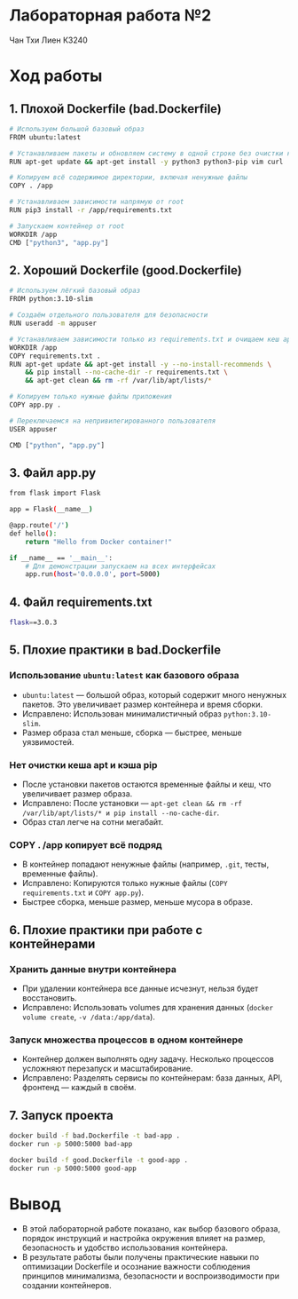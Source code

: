 # Лабораторная работа №2
Чан Тхи Лиен К3240
# Ход работы
## 1. Плохой Dockerfile (bad.Dockerfile)
```bash
# Используем большой базовый образ
FROM ubuntu:latest

# Устанавливаем пакеты и обновляем систему в одной строке без очистки кеша
RUN apt-get update && apt-get install -y python3 python3-pip vim curl

# Копируем всё содержимое директории, включая ненужные файлы
COPY . /app

# Устанавливаем зависимости напрямую от root
RUN pip3 install -r /app/requirements.txt

# Запускаем контейнер от root
WORKDIR /app
CMD ["python3", "app.py"]
```
## 2. Хороший Dockerfile (good.Dockerfile)
```bash
# Используем лёгкий базовый образ
FROM python:3.10-slim

# Создаём отдельного пользователя для безопасности
RUN useradd -m appuser

# Устанавливаем зависимости только из requirements.txt и очищаем кеш apt
WORKDIR /app
COPY requirements.txt .
RUN apt-get update && apt-get install -y --no-install-recommends \
    && pip install --no-cache-dir -r requirements.txt \
    && apt-get clean && rm -rf /var/lib/apt/lists/*

# Копируем только нужные файлы приложения
COPY app.py .

# Переключаемся на непривилегированного пользователя
USER appuser

CMD ["python", "app.py"]
```
## 3. Файл app.py
```bash
from flask import Flask

app = Flask(__name__)

@app.route('/')
def hello():
    return "Hello from Docker container!"

if __name__ == '__main__':
    # Для демонстрации запускаем на всех интерфейсах
    app.run(host='0.0.0.0', port=5000)
```
## 4. Файл requirements.txt
```bash
flask==3.0.3
```
## 5. Плохие практики в bad.Dockerfile
### Использование `ubuntu:latest` как базового образа
- `ubuntu:latest` — большой образ, который содержит много ненужных пакетов. Это увеличивает размер контейнера и время сборки.
- Исправлено: Использован минималистичный образ `python:3.10-slim`.
- Размер образа стал меньше, сборка — быстрее, меньше уязвимостей.
### Нет очистки кеша apt и кэша pip
- После установки пакетов остаются временные файлы и кеш, что увеличивает размер образа.
- Исправлено: После установки — `apt-get clean && rm -rf /var/lib/apt/lists/* и pip install --no-cache-dir`.
- Образ стал легче на сотни мегабайт.
### COPY . /app копирует всё подряд
- В контейнер попадают ненужные файлы (например, `.git`, тесты, временные файлы).
- Исправлено: Копируются только нужные файлы (`COPY requirements.txt` и `COPY app.py`).
- Быстрее сборка, меньше размер, меньше мусора в образе.
## 6. Плохие практики при работе с контейнерами
### Хранить данные внутри контейнера
- При удалении контейнера все данные исчезнут, нельзя будет восстановить.
- Исправлено: Использовать volumes для хранения данных (`docker volume create`, `-v /data:/app/data`).
### Запуск множества процессов в одном контейнере
- Контейнер должен выполнять одну задачу. Несколько процессов усложняют перезапуск и масштабирование.
- Исправлено: Разделять сервисы по контейнерам: база данных, API, фронтенд — каждый в своём.
## 7. Запуск проекта
```bash
docker build -f bad.Dockerfile -t bad-app .
docker run -p 5000:5000 bad-app
```
```bash
docker build -f good.Dockerfile -t good-app .
docker run -p 5000:5000 good-app
```
# Вывод
- В этой лабораторной работе показано, как выбор базового образа, порядок инструкций и настройка окружения
влияет на размер, безопасность и удобство использования контейнера.
- В результате работы были получены практические навыки по оптимизации Dockerfile и осознание важности
соблюдения принципов минимализма, безопасности и воспроизводимости при создании контейнеров.

